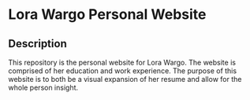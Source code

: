# Lora Wargo Personal Website
## Description
This repository is the personal website for Lora Wargo. 
The website is comprised of her education and work experience.
The purpose of this website is to both be a visual expansion of her resume
and allow for the whole person insight.
